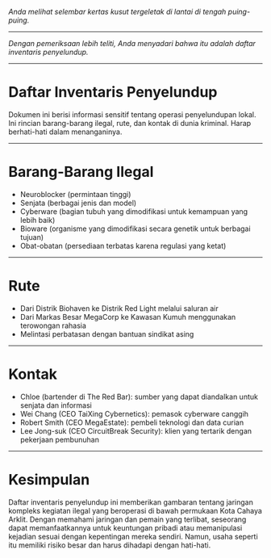 _Anda melihat selembar kertas kusut tergeletak di lantai di tengah puing-puing._

---

_Dengan pemeriksaan lebih teliti, Anda menyadari bahwa itu adalah daftar inventaris penyelundup._

---

# Daftar Inventaris Penyelundup

Dokumen ini berisi informasi sensitif tentang operasi penyelundupan lokal. Ini rincian barang-barang ilegal, rute, dan kontak di dunia kriminal. Harap berhati-hati dalam menanganinya.

---

# Barang-Barang Ilegal

- Neuroblocker (permintaan tinggi)
- Senjata (berbagai jenis dan model)
- Cyberware (bagian tubuh yang dimodifikasi untuk kemampuan yang lebih baik)
- Bioware (organisme yang dimodifikasi secara genetik untuk berbagai tujuan)
- Obat-obatan (persediaan terbatas karena regulasi yang ketat)

---

# Rute

- Dari Distrik Biohaven ke Distrik Red Light melalui saluran air
- Dari Markas Besar MegaCorp ke Kawasan Kumuh menggunakan terowongan rahasia
- Melintasi perbatasan dengan bantuan sindikat asing

---

# Kontak

- Chloe (bartender di The Red Bar): sumber yang dapat diandalkan untuk senjata dan informasi
- Wei Chang (CEO TaiXing Cybernetics): pemasok cyberware canggih
- Robert Smith (CEO MegaEstate): pembeli teknologi dan data curian
- Lee Jong-suk (CEO CircuitBreak Security): klien yang tertarik dengan pekerjaan pembunuhan

---

# Kesimpulan

Daftar inventaris penyelundup ini memberikan gambaran tentang jaringan kompleks kegiatan ilegal yang beroperasi di bawah permukaan Kota Cahaya Arklit. Dengan memahami jaringan dan pemain yang terlibat, seseorang dapat memanfaatkannya untuk keuntungan pribadi atau memanipulasi kejadian sesuai dengan kepentingan mereka sendiri. Namun, usaha seperti itu memiliki risiko besar dan harus dihadapi dengan hati-hati.
